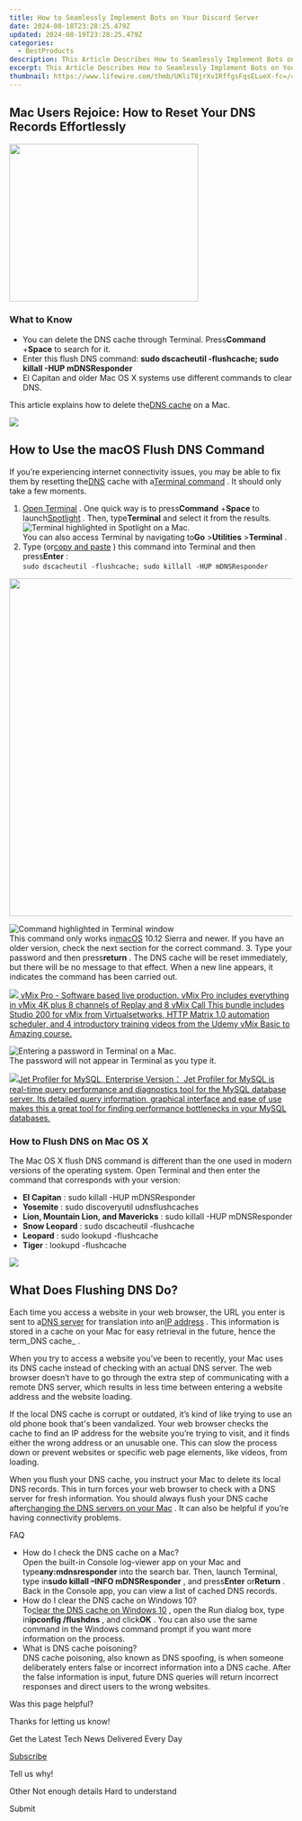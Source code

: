 ```yaml
---
title: How to Seamlessly Implement Bots on Your Discord Server
date: 2024-08-18T23:28:25.479Z
updated: 2024-08-19T23:28:25.479Z
categories:
  - BestProducts
description: This Article Describes How to Seamlessly Implement Bots on Your Discord Server
excerpt: This Article Describes How to Seamlessly Implement Bots on Your Discord Server
thumbnail: https://www.lifewire.com/thmb/UKliT8jrXv1RffgsFqsELueX-fc=/400x300/filters:no_upscale():max_bytes(150000):strip_icc():format(webp)/GettyImages-1026660906-c41af572f8f04cbc9cdbd386955cd5c7.jpg
---
```


## Mac Users Rejoice: How to Reset Your DNS Records Effortlessly
<!-- affiliate ads begin -->
<a href="https://aligracehair.sjv.io/c/5597632/2087264/19272" target="_top" id="2087264"><img src="//a.impactradius-go.com/display-ad/19272-2087264" border="0" alt="" width="336" height="280"/></a><img height="0" width="0" src="https://imp.pxf.io/i/5597632/2087264/19272" style="position:absolute;visibility:hidden;" border="0" />
<!-- affiliate ads end -->
### What to Know

* You can delete the DNS cache through Terminal. Press**Command** +**Space** to search for it.
* Enter this flush DNS command: **sudo dscacheutil -flushcache; sudo killall -HUP mDNSResponder**
* El Capitan and older Mac OS X systems use different commands to clear DNS.

 This article explains how to delete the[DNS cache](https://www.lifewire.com/what-is-a-dns-cache-817514) on a Mac.

<!-- affiliate ads begin -->
<a href="https://store.revouninstaller.com/order/checkout.php?PRODS=27889512&QTY=1&AFFILIATE=108875&CART=1"><img src="https://secure.avangate.com/images/merchant/4282ec8de8c9be897e7aff4aa231b1a4/728__90.jpg" border="0"></a>
<!-- affiliate ads end -->
## How to Use the macOS Flush DNS Command

 If you’re experiencing internet connectivity issues, you may be able to fix them by resetting the[DNS](https://www.lifewire.com/what-is-dns-domain-name-system-2625855) cache with a[Terminal command](https://www.lifewire.com/mac-terminal-commands-4774997) . It should only take a few moments.  

1. [Open Terminal](https://www.lifewire.com/macos-terminal-4774149) . One quick way is to press**Command** +**Space** to launch[Spotlight](https://www.lifewire.com/use-spotlight-mac-4586951) . Then, type**Terminal** and select it from the results.  
![Terminal highlighted in Spotlight on a Mac.](https://www.lifewire.com/thmb/QGngs7Naa2bQVtWQWVaRG0K34yc=/1500x0/filters:no_upscale():max_bytes(150000):strip_icc():format(webp)/Terminal-6e4ba7528a4c4220a28542f84f214676.jpg)  
 You can also access Terminal by navigating to**Go** \>**Utilities** \>**Terminal** .
2. Type (or[copy and paste](https://www.lifewire.com/cut-copy-paste-on-mac-4427671) ) this command into Terminal and then press**Enter** :  
 `sudo dscacheutil -flushcache; sudo killall -HUP mDNSResponder`  
<!-- affiliate ads begin -->
<a href="https://turtlebeachus.sjv.io/c/5597632/1988416/23719" target="_top" id="1988416"><img src="//a.impactradius-go.com/display-ad/23719-1988416" border="0" alt="" width="600" height="600"/></a><img height="0" width="0" src="https://imp.pxf.io/i/5597632/1988416/23719" style="position:absolute;visibility:hidden;" border="0" />
<!-- affiliate ads end -->
![Command highlighted in Terminal window](https://www.lifewire.com/thmb/S2U8vSx5U_PgZI2ZZR_uTWdGHcw=/1500x0/filters:no_upscale():max_bytes(150000):strip_icc():format(webp)/Command-e05651de1b2f44e7b99903d8f00910f5.jpg)  
 This command only works in[macOS](https://www.lifewire.com/what-is-macos-4691239) 10.12 Sierra and newer. If you have an older version, check the next section for the correct command.
3. Type your password and then press**return** . The DNS cache will be reset immediately, but there will be no message to that effect. When a new line appears, it indicates the command has been carried out.  
<!-- affiliate ads begin -->
<a href="https://secure.2checkout.com/order/checkout.php?PRODS=30901410&QTY=1&AFFILIATE=108875&CART=1"> <img src="https://secure.avangate.com/images/merchant/ce9a6fb2becc2d235e62b125e9260102/products/copy_1_copy_vMixCallScreenshot1-large.jpg" border="0"> vMix Pro - Software based live production. vMix Pro includes everything in vMix 4K plus 8 channels of Replay and 8 vMix Call 
This bundle includes Studio 200 for vMix from Virtualsetworks, HTTP Matrix 1.0 automation scheduler, and 4 introductory training videos from the Udemy vMix Basic to Amazing course. </a>
<!-- affiliate ads end -->
![Entering a password in Terminal on a Mac.](https://www.lifewire.com/thmb/hvFn07N8xnjZ9XJQvgMitPvCTVQ=/1500x0/filters:no_upscale():max_bytes(150000):strip_icc():format(webp)/Password-902f4015f672459598066969c7900b2f.jpg)  
The password will not appear in Terminal as you type it.

<!-- affiliate ads begin -->
<a href="https://secure.2checkout.com/order/checkout.php?PRODS=4576829&QTY=1&AFFILIATE=108875&CART=1"><img src="https://secure.avangate.com/images/merchant/9e740b84bb48a64dde25061566299467/products/copy_1_jp_box_big.png" border="0">Jet Profiler for MySQL, Enterprise Version： Jet Profiler for MySQL is real-time query performance and diagnostics tool for the MySQL database server. Its detailed query information, graphical interface and ease of use makes this a great tool for finding performance bottlenecks in your MySQL databases. </a>
<!-- affiliate ads end -->
### How to Flush DNS on Mac OS X

 The Mac OS X flush DNS command is different than the one used in modern versions of the operating system. Open Terminal and then enter the command that corresponds with your version:

* **El Capitan** : sudo killall -HUP mDNSResponder
* **Yosemite** : sudo discoveryutil udnsflushcaches
* **Lion, Mountain Lion, and Mavericks** : sudo killall -HUP mDNSResponder
* **Snow Leopard** : sudo dscacheutil -flushcache
* **Leopard** : sudo lookupd -flushcache
* **Tiger** : lookupd -flushcache

<!-- affiliate ads begin -->
<a href="https://shop.mondly.com/affiliate.php?ACCOUNT=ATISTUDI&AFFILIATE=108875&PATH=https%3A%2F%2Fwww.mondly.com%3FAFFILIATE%3D108875%26RESOURCE%3D%2BEducational%2B970x90%2B"><img src="https://secure.avangate.com/images/merchant/69c418c33ec2e1a4267fa9bb77fa1428/educational-970x90.gif" border="0"></a>
<!-- affiliate ads end -->
## What Does Flushing DNS Do?

 Each time you access a website in your web browser, the URL you enter is sent to a[DNS server](https://www.lifewire.com/what-is-a-dns-server-2625854) for translation into an[IP address](https://www.lifewire.com/what-is-an-ip-address-2625920) . This information is stored in a cache on your Mac for easy retrieval in the future, hence the term_DNS cache_ .

 When you try to access a website you’ve been to recently, your Mac uses its DNS cache instead of checking with an actual DNS server. The web browser doesn’t have to go through the extra step of communicating with a remote DNS server, which results in less time between entering a website address and the website loading.

 If the local DNS cache is corrupt or outdated, it’s kind of like trying to use an old phone book that's been vandalized. Your web browser checks the cache to find an IP address for the website you’re trying to visit, and it finds either the wrong address or an unusable one. This can slow the process down or prevent websites or specific web page elements, like videos, from loading.

 When you flush your DNS cache, you instruct your Mac to delete its local DNS records. This in turn forces your web browser to check with a DNS server for fresh information. You should always flush your DNS cache after[changing the DNS servers on your Mac](https://www.lifewire.com/network-preference-pane-change-macs-dns-settings-2260394) . It can also be helpful if you’re having connectivity problems.  

 FAQ

* How do I check the DNS cache on a Mac?  
 Open the built-in Console log-viewer app on your Mac and type**any:mdnsresponder** into the search bar. Then, launch Terminal, type in**sudo killall –INFO mDNSResponder** , and press**Enter** or**Return** . Back in the Console app, you can view a list of cached DNS records.
* How do I clear the DNS cache on Windows 10?  
 To[clear the DNS cache on Windows 10](https://www.lifewire.com/flush-and-clear-windows-dns-cache-5095298) , open the Run dialog box, type in**ipconfig /flushdns** , and click**OK** . You can also use the same command in the Windows command prompt if you want more information on the process.
* What is DNS cache poisoning?  
 DNS cache poisoning, also known as DNS spoofing, is when someone deliberately enters false or incorrect information into a DNS cache. After the false information is input, future DNS queries will return incorrect responses and direct users to the wrong websites.

Was this page helpful?

Thanks for letting us know!

 Get the Latest Tech News Delivered Every Day

[Subscribe](https://www.lifewire.com/#)

Tell us why!

 Other  Not enough details  Hard to understand

 Submit

<ins class="adsbygoogle"
     style="display:block"
     data-ad-format="autorelaxed"
     data-ad-client="ca-pub-7571918770474297"
     data-ad-slot="1223367746"></ins>



<ins class="adsbygoogle"
     style="display:block"
     data-ad-client="ca-pub-7571918770474297"
     data-ad-slot="8358498916"
     data-ad-format="auto"
     data-full-width-responsive="true"></ins>


